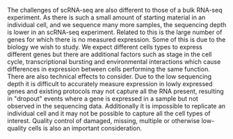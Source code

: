The challenges of scRNA-seq are also different to those of a bulk RNA-seq experiment. As there is such a small
amount of starting material in an individual cell, and we sequence many more samples, the sequencing
depth is lower in an scRNA-seq experiment. Related to this is the large number of genes for which
there is no measured expression. Some of this is due to the biology we wish to study. We expect
different cells types to express different genes but there are additional factors such as stage in the
cell cycle, transcriptional bursting and environmental interactions which cause differences in expression
between cells performing the same function. There are also technical effects to consider. Due to the low
sequencing depth it is difficult to accurately measure expression in lowly expressed genes and existing
protocols may not capture all the RNA present, resulting in "dropout" events where a gene is expressed in
a sample but not observed in the sequencing data. Additionally it is impossible to replicate an
individual cell and it may not be possible to capture all the cell types of interest. Quality control
of damaged, missing, multiple or otherwise low-quality cells is also an important consideration.